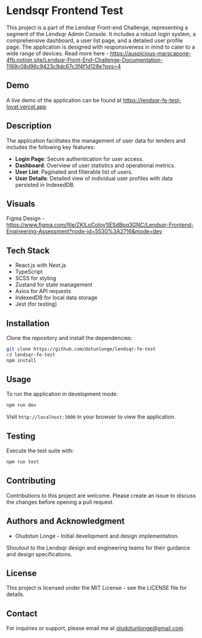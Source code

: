 # Lendsqr Frontend Test

This project is a part of the Lendsqr Front-end Challenge, representing a segment of the Lendsqr Admin Console. It includes a robust login system, a comprehensive dashboard, a user list page, and a detailed user profile page. The application is designed with responsiveness in mind to cater to a wide range of devices.
Read more here - https://auspicious-marscapone-4fb.notion.site/Lendsqr-Front-End-Challenge-Documentation-1169c08d96c9423c9dc67c3f4f1d128e?pvs=4

## Demo

A live demo of the application can be found at https://lendsqr-fe-test-lovat.vercel.app

## Description

The application facilitates the management of user data for lenders and includes the following key features:

- **Login Page**: Secure authentication for user access.
- **Dashboard**: Overview of user statistics and operational metrics.
- **User List**: Paginated and filterable list of users.
- **User Details**: Detailed view of individual user profiles with data persisted in IndexedDB.

## Visuals

Figma Design - https://www.figma.com/file/ZKILoCoIoy1IESdBpq3GNC/Lendsqr-Frontend-Engineering-Assessment?node-id=5530%3A2716&mode=dev

## Tech Stack

- React.js with Next.js
- TypeScript
- SCSS for styling
- Zustand for state management
- Axios for API requests
- IndexedDB for local data storage
- Jest (for testing)


## Installation

Clone the repository and install the dependencies:

```bash
git clone https://github.com/dotunlonge/lendsqr-fe-test
cd lendsqr-fe-test
npm install
```

## Usage

To run the application in development mode:

```bash
npm run dev
```

Visit `http://localhost:3000` in your browser to view the application.

## Testing

Execute the test suite with:

```bash
npm run test
```

## Contributing

Contributions to this project are welcome. Please create an issue to discuss the changes before opening a pull request.

## Authors and Acknowledgment

- Oludotun Longe - Initial development and design implementation.

Shoutout to the Lendsqr design and engineering teams for their guidance and design specifications.

## License

This project is licensed under the MIT License - see the LICENSE file for details.

## Contact

For inquiries or support, please email me at oludotunlonge@gmail.com.
